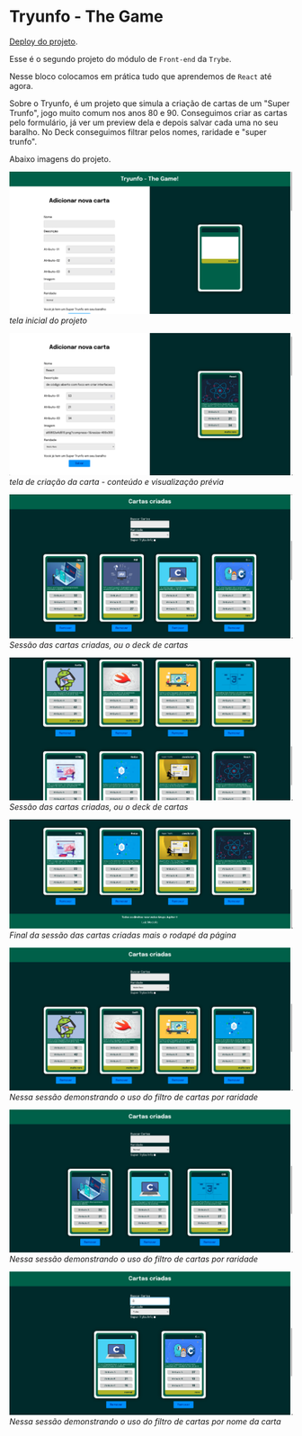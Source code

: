 # Tryunfo - The Game

[Deploy do projeto](https://tryunfo.herokuapp.com).

Esse é o segundo projeto do módulo de `Front-end` da `Trybe`.

Nesse bloco colocamos em prática tudo que aprendemos de `React` até agora. 

Sobre o Tryunfo, é um projeto que simula a criação de cartas de um "Super Trunfo", jogo muito comum nos anos 80 e 90. Conseguimos criar as cartas pelo formulário, já ver um preview dela e depois salvar cada uma no seu baralho. No Deck conseguimos filtrar pelos nomes, raridade e "super trunfo".

Abaixo imagens do projeto.

![parte-1](https://github.com/LuizModolo/tryunfo-project-luiz/blob/master/img/01.png)
*tela inicial do projeto*

![parte-2](https://github.com/LuizModolo/tryunfo-project-luiz/blob/master/img/02.png)
*tela de criação da carta - conteúdo e visualização prévia*

![parte-3](https://github.com/LuizModolo/tryunfo-project-luiz/blob/master/img/03.png)
*Sessão das cartas criadas, ou o deck de cartas*

![parte-4](https://github.com/LuizModolo/tryunfo-project-luiz/blob/master/img/04.png)
*Sessão das cartas criadas, ou o deck de cartas*

![parte-5](https://github.com/LuizModolo/tryunfo-project-luiz/blob/master/img/05.png)
*Final da sessão das cartas criadas mais o rodapé da página*

![parte-6](https://github.com/LuizModolo/tryunfo-project-luiz/blob/master/img/06.png)
*Nessa sessão demonstrando o uso do filtro de cartas por raridade*

![parte-7](https://github.com/LuizModolo/tryunfo-project-luiz/blob/master/img/07.png)
*Nessa sessão demonstrando o uso do filtro de cartas por raridade*

![parte-8](https://github.com/LuizModolo/tryunfo-project-luiz/blob/master/img/08.png)
*Nessa sessão demonstrando o uso do filtro de cartas por nome da carta*
